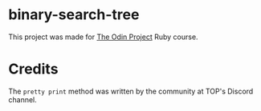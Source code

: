 # binary-search-tree

This project was made for [The Odin Project](www.theodinproject.org) Ruby course. 

# Credits

The ``pretty print`` method was written by the community at TOP's Discord channel.